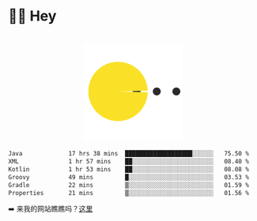 
# 👋🏻 Hey
<div align="center">
	<br>
	<img src="https://raw.githubusercontent.com/Aniket965/Aniket965/master/pacman.svg?sanitize=true" width="200" height="200">
	<br>
</div>

<!--START_SECTION:waka-->

```text
Java             17 hrs 38 mins  ███████████████████░░░░░░   75.50 %
XML              1 hr 57 mins    ██░░░░░░░░░░░░░░░░░░░░░░░   08.40 %
Kotlin           1 hr 53 mins    ██░░░░░░░░░░░░░░░░░░░░░░░   08.08 %
Groovy           49 mins         █░░░░░░░░░░░░░░░░░░░░░░░░   03.53 %
Gradle           22 mins         ▒░░░░░░░░░░░░░░░░░░░░░░░░   01.59 %
Properties       21 mins         ▒░░░░░░░░░░░░░░░░░░░░░░░░   01.56 %
```

<!--END_SECTION:waka-->

 ➡️  来我的网站瞧瞧吗？[这里](https://www.shaolongfei.com)

